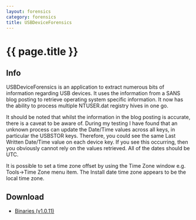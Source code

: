 ```yaml
---
layout: forensics
category: forensics
title: USBDeviceForensics
---
```


# {{ page.title }} #

## Info ##
USBDeviceForensics is an application to extract numerous bits of information regarding USB devices. It uses the information from a SANS blog posting to retrieve operating system specific information. It now has the ability to process multiple NTUSER.dat registry hives in one go. 

It should be noted that whilst the information in the blog posting is accurate, there is a caveat to be aware of. During my testing I have found that an unknown process can update the Date/Time values across all keys, in particular the USBSTOR keys. Therefore, you could see the same Last Written Date/Time value on each device key. If you see this occurring, then you obviously cannot rely on the values retrieved. All of the dates should be UTC. 

It is possible to set a time zone offset by using the Time Zone window e.g. Tools->Time Zone menu item. The Install date time zone appears to be the local time zone.
 
## Download ##

- [Binaries (v1.0.11)](/downloads/USBDeviceForensics.v.1.0.11.zip)